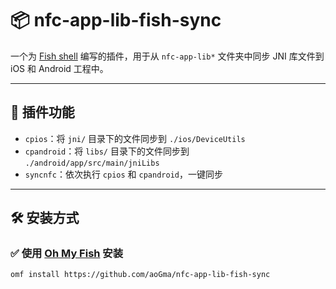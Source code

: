 # 📦 nfc-app-lib-fish-sync

一个为 [Fish shell](https://fishshell.com/) 编写的插件，用于从 `nfc-app-lib*` 文件夹中同步 JNI 库文件到 iOS 和 Android 工程中。

---

## 🧰 插件功能

- `cpios`：将 `jni/` 目录下的文件同步到 `./ios/DeviceUtils`
- `cpandroid`：将 `libs/` 目录下的文件同步到 `./android/app/src/main/jniLibs`
- `syncnfc`：依次执行 `cpios` 和 `cpandroid`，一键同步

---

## 🛠 安装方式

### ✅ 使用 [Oh My Fish](https://github.com/oh-my-fish/oh-my-fish) 安装

```fish
omf install https://github.com/aoGma/nfc-app-lib-fish-sync
